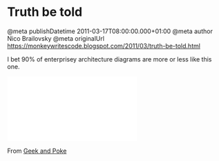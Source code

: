 # Truth be told

@meta publishDatetime 2011-03-17T08:00:00.000+01:00
@meta author Nico Brailovsky
@meta originalUrl https://monkeywritescode.blogspot.com/2011/03/truth-be-told.html

I bet 90% of enterprisey architecture diagrams are more or less like this one.

![](/blog_md/youfoundadeadlink.md)

From [Geek and Poke](/blog_md/youfoundadeadlink.md)


